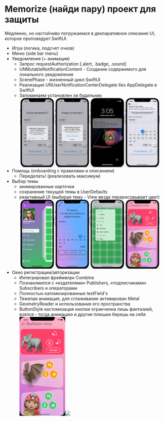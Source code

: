 # Memorize (найди пару) проект для защиты
Медленно, но настойчиво погружаемся в декларативное описание UI, которое проповедует SwiftUI.

- Игра (логика, подсчет очков)
- Меню (side bar menu)
- Уведомления (+ анимация)
    - Запрос requestAuthorization [.alert, .badge, .sound]
    - UNMutableNotificationContent - Создание содержимого для локального уведомления
    - ScenePhase - жизненный цикл SwiftUI
    - Реализация UNUserNotificationCenterDelegate без AppDelegate в SwiftUI
    - Запоминаем установлен ли будильник
    <img src="https://github.com/ihValery/Notification/blob/main/Notification.png?raw=true"></a>
- Помощь (onboarding с правилами и описанием)
    - Переделать! (реализовать максимум)
- Выбор темы
    - анимированные карточки
    - сохранение текущей темы в UserDefaults
    - реактивный UI (выбирая тему - View везде перерисовывает цвет)
    <img src="https://github.com/ihValery/Memorize/blob/main/Memorize/ImageForReadme/previewApp.png?raw=true"></a>
- Окно регистрации/авторизации
    - Интегрировал фреймвлрк Combine
    - Познакомился с «издателями» Publishers, «подписчиками» Subscribers и операторами
    - Полностью катомизированные textField's
    - Тяжелая анимация, для сглаживание активирован Metal
    - GeometryReader и использование его пространства
    - ButtonStyle кастомизация кнопки огранченна лишь фантазией, взялся - тогда анимацию и другие плюшки берешь на себя
    <img src="https://github.com/ihValery/Memorize/blob/main/Memorize/ImageForReadme/NewTheme75.gif?raw=true"></a><img src="https://github.com/ihValery/CombineFirebase/blob/main/Lesson39Preview.gif?raw=true"></a>